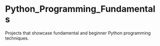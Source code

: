 # Python_Programming_Fundamentals
Projects that showcase fundamental and beginner Python programming techniques.
